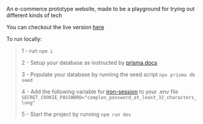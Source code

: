 An e-commerce prototype website, made to be a playground for trying out different kinds of tech

You can checkout the live version [here](https://clothingshop.pezhmanghavami.com/)

To run locally:
> 1 - run `npm i`
>
> 2 - Setup your database as instructed by [prisma docs](https://www.prisma.io/docs/getting-started/setup-prisma/add-to-existing-project/relational-databases/connect-your-database-typescript-postgres)
>
> 3 - Populate your database by running the seed script  `npx prisma db seed`
>
> 4 - Add the following variable for [iron-session](https://github.com/vvo/iron-session) to your .env file 
> `SECRET_COOKIE_PASSWORD="complex_password_at_least_32_characters_long"`
>
> 5 - Start the project by running `npm run dev`
